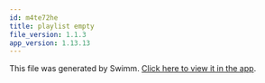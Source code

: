 ```yaml
---
id: m4te72he
title: playlist empty
file_version: 1.1.3
app_version: 1.13.13
---
```


This file was generated by Swimm. [Click here to view it in the app](https://app.swimm.io/repos/Z2l0aHViJTNBJTNBZmxhc2slM0ElM0FuYWRhdi1zd2ltbQ==/playlists/m4te72he).
